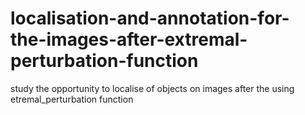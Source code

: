 # localisation-and-annotation-for-the-images-after-extremal-perturbation-function


 study the opportunity to localise of objects on images after the using etremal_perturbation function
